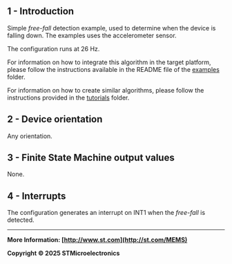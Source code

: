 ## 1 - Introduction

Simple *free-fall* detection example, used to determine when the device is falling down. The examples uses the accelerometer sensor.

The configuration runs at 26 Hz.

For information on how to integrate this algorithm in the target platform, please follow the instructions available in the README file of the [examples](../../../examples) folder.

For information on how to create similar algorithms, please follow the instructions provided in the [tutorials](../../../tutorials) folder.

## 2 - Device orientation

Any orientation.

## 3 - Finite State Machine output values

None.

## 4 - Interrupts

The configuration generates an interrupt on INT1 when the *free-fall* is detected.

------

**More Information: [http://www.st.com](http://st.com/MEMS)**

**Copyright © 2025 STMicroelectronics**